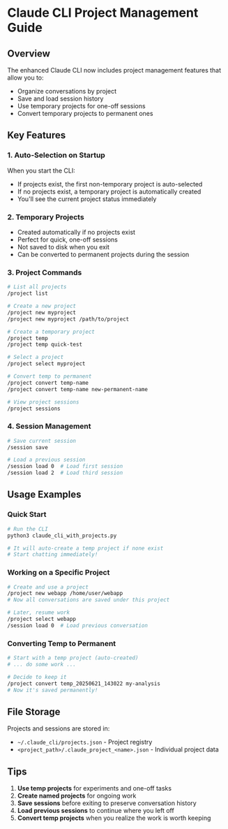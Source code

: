 # Claude CLI Project Management Guide

## Overview
The enhanced Claude CLI now includes project management features that allow you to:
- Organize conversations by project
- Save and load session history
- Use temporary projects for one-off sessions
- Convert temporary projects to permanent ones

## Key Features

### 1. Auto-Selection on Startup
When you start the CLI:
- If projects exist, the first non-temporary project is auto-selected
- If no projects exist, a temporary project is automatically created
- You'll see the current project status immediately

### 2. Temporary Projects
- Created automatically if no projects exist
- Perfect for quick, one-off sessions
- Not saved to disk when you exit
- Can be converted to permanent projects during the session

### 3. Project Commands

```bash
# List all projects
/project list

# Create a new project
/project new myproject
/project new myproject /path/to/project

# Create a temporary project
/project temp
/project temp quick-test

# Select a project
/project select myproject

# Convert temp to permanent
/project convert temp-name
/project convert temp-name new-permanent-name

# View project sessions
/project sessions
```

### 4. Session Management

```bash
# Save current session
/session save

# Load a previous session
/session load 0  # Load first session
/session load 2  # Load third session
```

## Usage Examples

### Quick Start
```bash
# Run the CLI
python3 claude_cli_with_projects.py

# It will auto-create a temp project if none exist
# Start chatting immediately!
```

### Working on a Specific Project
```bash
# Create and use a project
/project new webapp /home/user/webapp
# Now all conversations are saved under this project

# Later, resume work
/project select webapp
/session load 0  # Load previous conversation
```

### Converting Temp to Permanent
```bash
# Start with a temp project (auto-created)
# ... do some work ...

# Decide to keep it
/project convert temp_20250621_143022 my-analysis
# Now it's saved permanently!
```

## File Storage

Projects and sessions are stored in:
- `~/.claude_cli/projects.json` - Project registry
- `<project_path>/.claude_project_<name>.json` - Individual project data

## Tips

1. **Use temp projects** for experiments and one-off tasks
2. **Create named projects** for ongoing work
3. **Save sessions** before exiting to preserve conversation history
4. **Load previous sessions** to continue where you left off
5. **Convert temp projects** when you realize the work is worth keeping